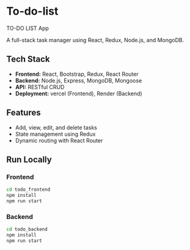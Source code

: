 # To-do-list
TO-DO LIST App

A full-stack task manager using React, Redux, Node.js, and MongoDB.

## Tech Stack
- **Frontend:** React, Bootstrap, Redux, React Router
- **Backend:** Node.js, Express, MongoDB, Mongoose
- **API:** RESTful CRUD
- **Deployment:** vercel (Frontend), Render (Backend)

## Features
- Add, view, edit, and delete tasks
- State management using Redux
- Dynamic routing with React Router

## Run Locally
### Frontend
```bash
cd todo_frontend
npm install
npm run start
 ```

### Backend
```bash
cd todo_backend
npm install
npm run start


